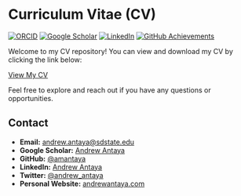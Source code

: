 # Curriculum Vitae (CV)

[![ORCID](https://img.shields.io/badge/ORCID-0000--0002--1825--0097-green?logo=orcid)](https://orcid.org/0000-0002-1825-0097) [![Google Scholar](https://img.shields.io/badge/Google-Scholar-blue?logo=google-scholar)](https://scholar.google.com/citations?hl=en&user=mO05f8IAAAAJ) [![LinkedIn](https://img.shields.io/badge/LinkedIn-Profile-blue?logo=linkedin)](https://www.linkedin.com/in/andrew-antaya-b9920a362) [![GitHub Achievements](https://img.shields.io/badge/GitHub-Achievements-blue?logo=github)](https://github.com/amantaya?tab=achievements)

Welcome to my CV repository! You can view and download my CV by clicking the link below:

[View My CV](./latex/cv.pdf)

Feel free to explore and reach out if you have any questions or opportunities.

## Contact

- **Email:** [andrew.antaya@sdstate.edu](mailto:your-email@example.com)
- **Google Scholar:** [Andrew Antaya](https://scholar.google.com/citations?hl=en&user=mO05f8IAAAAJ)
- **GitHub:** [@amantaya](https://github.com/amantaya)
- **LinkedIn:** [Andrew Antaya](https://linkedin.com/in/andrew-antaya-b9920a362)
- **Twitter:** [@andrew_antaya](https://x.com/andrew_antaya)
- **Personal Website:** [andrewantaya.com](https://andrewantaya.com)
